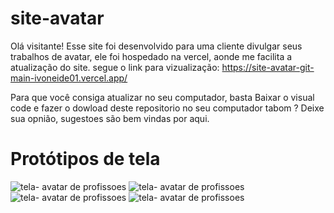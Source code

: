 # site-avatar
Olá visitante!
Esse site foi desenvolvido para uma cliente divulgar seus trabalhos de avatar, ele foi hospedado na vercel, aonde me facilita a atualização do site. 
segue o link para vizualização: https://site-avatar-git-main-ivoneide01.vercel.app/

Para que você consiga atualizar no seu computador, basta Baixar o visual code e fazer o dowload deste repositorio no seu computador tabom ?
Deixe sua opnião, sugestoes são bem vindas por aqui.

# Protótipos de tela

![tela- avatar de profissoes](/portifolio-nid/Portifolio/Docs/Img/modelo.jpeg)
![tela- avatar de profissoes](/portifolio-nid/Portifolio/Docs/Img/home.jpeg)
![tela- avatar de profissoes](/portifolio-nid/Portifolio/Docs/Img/depoimento.jpeg)
![tela- avatar de profissoes](/portifolio-nid/Portifolio/Docs/Img/contato.jpeg)


